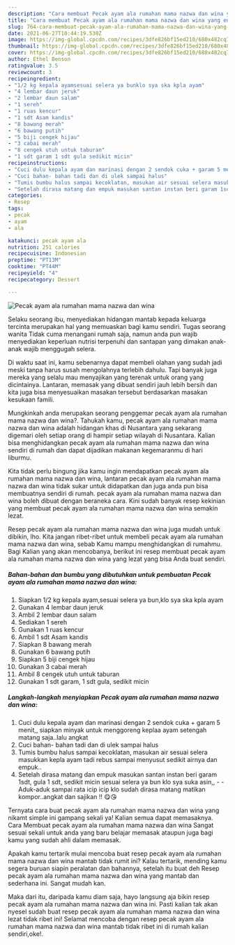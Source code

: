 ```yaml
---
description: "Cara membuat Pecak ayam ala rumahan mama nazwa dan wina yang enak dan Mudah Dibuat"
title: "Cara membuat Pecak ayam ala rumahan mama nazwa dan wina yang enak dan Mudah Dibuat"
slug: 764-cara-membuat-pecak-ayam-ala-rumahan-mama-nazwa-dan-wina-yang-enak-dan-mudah-dibuat
date: 2021-06-27T10:44:19.530Z
image: https://img-global.cpcdn.com/recipes/3dfe826bf15ed210/680x482cq70/pecak-ayam-ala-rumahan-mama-nazwa-dan-wina-foto-resep-utama.jpg
thumbnail: https://img-global.cpcdn.com/recipes/3dfe826bf15ed210/680x482cq70/pecak-ayam-ala-rumahan-mama-nazwa-dan-wina-foto-resep-utama.jpg
cover: https://img-global.cpcdn.com/recipes/3dfe826bf15ed210/680x482cq70/pecak-ayam-ala-rumahan-mama-nazwa-dan-wina-foto-resep-utama.jpg
author: Ethel Benson
ratingvalue: 3.5
reviewcount: 3
recipeingredient:
- "1/2 kg kepala ayamsesuai selera ya bunklo sya ska kpla ayam"
- "4 lembar daun jeruk"
- "2 lembar daun salam"
- "1 sereh"
- "1 ruas kencur"
- "1 sdt Asam kandis"
- "8 bawang merah"
- "6 bawang putih"
- "5 biji cengek hijau"
- "3 cabai merah"
- "8 cengek utuh untuk taburan"
- "1 sdt garam 1 sdt gula sedikit micin"
recipeinstructions:
- "Cuci dulu kepala ayam dan marinasi dengan 2 sendok cuka + garam 5 menit,, siapkan minyak untuk menggoreng keplaa ayam setengah matang saja..lalu angkat"
- "Cuci bahan- bahan tadi dan di ulek sampai halus"
- "Tumis bumbu halus sampai kecoklatan, masukan air sesuai selera masukkan kepla ayam tadi rebus sampai menyusut sedikit airnya dan empuk.."
- "Setelah dirasa matang dan empuk masukan santan instan beri garam 1sdt, gula 1 sdt, sedikit micin sesuai selera ya bun klo sya suka asin,,   Aduk-aduk sampai rata icip icip klo sudah dirasa matang matikan kompor..angkat dan sajikan !! 😋😘"
categories:
- Resep
tags:
- pecak
- ayam
- ala

katakunci: pecak ayam ala 
nutrition: 251 calories
recipecuisine: Indonesian
preptime: "PT13M"
cooktime: "PT44M"
recipeyield: "4"
recipecategory: Dessert

---
```



![Pecak ayam ala rumahan mama nazwa dan wina](https://img-global.cpcdn.com/recipes/3dfe826bf15ed210/680x482cq70/pecak-ayam-ala-rumahan-mama-nazwa-dan-wina-foto-resep-utama.jpg)

Selaku seorang ibu, menyediakan hidangan mantab kepada keluarga tercinta merupakan hal yang memuaskan bagi kamu sendiri. Tugas seorang  wanita Tidak cuma menangani rumah saja, namun anda pun wajib menyediakan keperluan nutrisi terpenuhi dan santapan yang dimakan anak-anak wajib menggugah selera.

Di waktu  saat ini, kamu sebenarnya dapat membeli olahan yang sudah jadi meski tanpa harus susah mengolahnya terlebih dahulu. Tapi banyak juga mereka yang selalu mau menyajikan yang terenak untuk orang yang dicintainya. Lantaran, memasak yang dibuat sendiri jauh lebih bersih dan kita juga bisa menyesuaikan masakan tersebut berdasarkan masakan kesukaan famili. 



Mungkinkah anda merupakan seorang penggemar pecak ayam ala rumahan mama nazwa dan wina?. Tahukah kamu, pecak ayam ala rumahan mama nazwa dan wina adalah hidangan khas di Nusantara yang sekarang digemari oleh setiap orang di hampir setiap wilayah di Nusantara. Kalian bisa menghidangkan pecak ayam ala rumahan mama nazwa dan wina sendiri di rumah dan dapat dijadikan makanan kegemaranmu di hari liburmu.

Kita tidak perlu bingung jika kamu ingin mendapatkan pecak ayam ala rumahan mama nazwa dan wina, lantaran pecak ayam ala rumahan mama nazwa dan wina tidak sukar untuk didapatkan dan juga anda pun bisa membuatnya sendiri di rumah. pecak ayam ala rumahan mama nazwa dan wina boleh dibuat dengan beraneka cara. Kini sudah banyak resep kekinian yang membuat pecak ayam ala rumahan mama nazwa dan wina semakin lezat.

Resep pecak ayam ala rumahan mama nazwa dan wina juga mudah untuk dibikin, lho. Kita jangan ribet-ribet untuk membeli pecak ayam ala rumahan mama nazwa dan wina, sebab Kamu mampu menghidangkan di rumahmu. Bagi Kalian yang akan mencobanya, berikut ini resep membuat pecak ayam ala rumahan mama nazwa dan wina yang lezat yang bisa Anda buat sendiri.

<!--inarticleads1-->

##### Bahan-bahan dan bumbu yang dibutuhkan untuk pembuatan Pecak ayam ala rumahan mama nazwa dan wina:

1. Siapkan 1/2 kg kepala ayam,sesuai selera ya bun,klo sya ska kpla ayam
1. Gunakan 4 lembar daun jeruk
1. Ambil 2 lembar daun salam
1. Sediakan 1 sereh
1. Gunakan 1 ruas kencur
1. Ambil 1 sdt Asam kandis
1. Siapkan 8 bawang merah
1. Gunakan 6 bawang putih
1. Siapkan 5 biji cengek hijau
1. Gunakan 3 cabai merah
1. Ambil 8 cengek utuh untuk taburan
1. Gunakan 1 sdt garam, 1 sdt gula, sedikit micin




<!--inarticleads2-->

##### Langkah-langkah menyiapkan Pecak ayam ala rumahan mama nazwa dan wina:

1. Cuci dulu kepala ayam dan marinasi dengan 2 sendok cuka + garam 5 menit,, siapkan minyak untuk menggoreng keplaa ayam setengah matang saja..lalu angkat
1. Cuci bahan- bahan tadi dan di ulek sampai halus
1. Tumis bumbu halus sampai kecoklatan, masukan air sesuai selera masukkan kepla ayam tadi rebus sampai menyusut sedikit airnya dan empuk..
1. Setelah dirasa matang dan empuk masukan santan instan beri garam 1sdt, gula 1 sdt, sedikit micin sesuai selera ya bun klo sya suka asin,,  -  - Aduk-aduk sampai rata icip icip klo sudah dirasa matang matikan kompor..angkat dan sajikan !! 😋😘




Ternyata cara buat pecak ayam ala rumahan mama nazwa dan wina yang nikamt simple ini gampang sekali ya! Kalian semua dapat memasaknya. Cara Membuat pecak ayam ala rumahan mama nazwa dan wina Sangat sesuai sekali untuk anda yang baru belajar memasak ataupun juga bagi kamu yang sudah ahli dalam memasak.

Apakah kamu tertarik mulai mencoba buat resep pecak ayam ala rumahan mama nazwa dan wina mantab tidak rumit ini? Kalau tertarik, mending kamu segera buruan siapin peralatan dan bahannya, setelah itu buat deh Resep pecak ayam ala rumahan mama nazwa dan wina yang mantab dan sederhana ini. Sangat mudah kan. 

Maka dari itu, daripada kamu diam saja, hayo langsung aja bikin resep pecak ayam ala rumahan mama nazwa dan wina ini. Pasti kalian tak akan nyesel sudah buat resep pecak ayam ala rumahan mama nazwa dan wina lezat tidak ribet ini! Selamat mencoba dengan resep pecak ayam ala rumahan mama nazwa dan wina mantab tidak ribet ini di rumah kalian sendiri,oke!.

